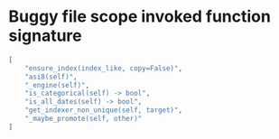 # Buggy file scope invoked function signature

```json
[
    "ensure_index(index_like, copy=False)",
    "asi8(self)",
    "_engine(self)",
    "is_categorical(self) -> bool",
    "is_all_dates(self) -> bool",
    "get_indexer_non_unique(self, target)",
    "_maybe_promote(self, other)"
]
```
